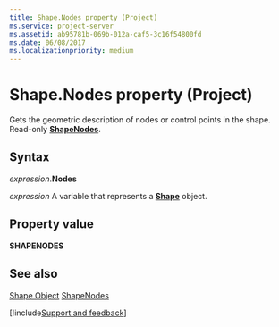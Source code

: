 ```yaml
---
title: Shape.Nodes property (Project)
ms.service: project-server
ms.assetid: ab95781b-069b-012a-caf5-3c16f54800fd
ms.date: 06/08/2017
ms.localizationpriority: medium
---
```



# Shape.Nodes property (Project)
Gets the geometric description of nodes or control points in the shape. Read-only **[ShapeNodes](https://msdn.microsoft.com/library/office/ff822109%28v=office.15%29)**.

## Syntax

_expression_.**Nodes**

_expression_ A variable that represents a **[Shape](Project.Shape.md)** object.


## Property value

 **SHAPENODES**


## See also


[Shape Object](Project.shape.md)
[ShapeNodes](https://msdn.microsoft.com/library/office/ff822109%28v=office.15%29)

[!include[Support and feedback](~/includes/feedback-boilerplate.md)]